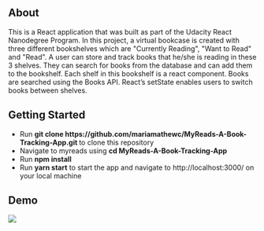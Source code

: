 <h2>About</h2>
This is a React application that was built as part of the Udacity React Nanodegree Program. In this project, a virtual bookcase is created with three different bookshelves which are "Currently Reading", "Want to Read" and "Read". A user can store and track books that he/she is reading in these 3 shelves. They can search for books from the database and can add them to the bookshelf. Each shelf in this bookshelf is a react component. Books are searched using the Books API. React’s setState enables users to switch books between shelves.


<h2>Getting Started</h2>
<ul>
  <li>Run <b>git clone https://github.com/mariamathewc/MyReads-A-Book-Tracking-App.git </b>to clone this repository</li>
  <li>Navigate to myreads using <b>cd MyReads-A-Book-Tracking-App</b></li> 
  <li>Run <b>npm install</b></li>
  <li>Run <b>yarn start</b> to start the app and navigate to http://localhost:3000/ on your local machine</li>
 </ul> 

<h2>Demo</h2>

![](gif/myReads.gif)
